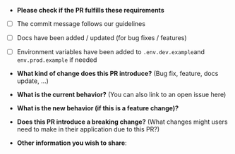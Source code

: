 * **Please check if the PR fulfills these requirements**
- [ ] The commit message follows our guidelines
- [ ] Docs have been added / updated (for bug fixes / features)
- [ ] Environment variables have been added to `.env.dev.example`and `env.prod.example` if needed


* **What kind of change does this PR introduce?** (Bug fix, feature, docs update, ...)


* **What is the current behavior?** (You can also link to an open issue here)


* **What is the new behavior (if this is a feature change)?**


* **Does this PR introduce a breaking change?** (What changes might users need to make in their application due to this PR?)


* **Other information you wish to share**:
